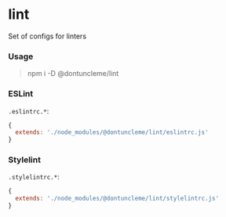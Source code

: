 # lint
Set of configs for linters

### Usage

> npm i -D @dontuncleme/lint

### ESLint

`.eslintrc.*`:
``` js
{
  extends: './node_modules/@dontuncleme/lint/eslintrc.js'
}
```

### Stylelint

`.stylelintrc.*`:
``` js
{
  extends: './node_modules/@dontuncleme/lint/stylelintrc.js'
}
```

